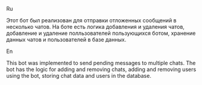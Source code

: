 Ru

Этот бот был реализован для отправки отложенных сообщений в несколько чатов. На боте есть логика добавления и удаления чатов, добавление и удаление полльзователей пользующихся ботом, хранение данных чатов и пользователей в базе данных. 

En


This bot was implemented to send pending messages to multiple chats. The bot has the logic for adding and removing chats, adding and removing users using the bot, storing chat data and users in the database.
